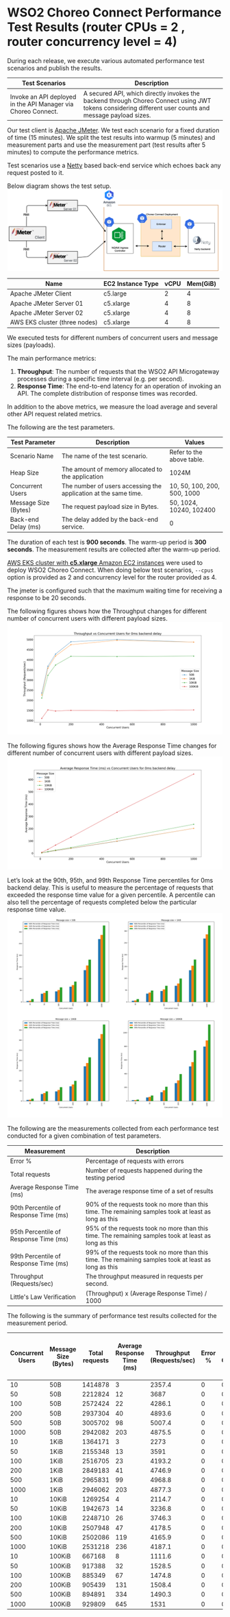 # WSO2 Choreo Connect Performance Test Results (router CPUs = 2 , router concurrency level = 4)

During each release, we execute various automated performance test scenarios and publish the results.

| Test Scenarios | Description |
| --- | --- |
| Invoke an API deployed in the API Manager via Choreo Connect. | A secured API, which directly invokes the backend through Choreo Connect using JWT tokens considering different user counts and message payload sizes. |

Our test client is [Apache JMeter](https://jmeter.apache.org/index.html). We test each scenario for a fixed duration of
time (15 minutes). We split the test results into warmup (5 minutes) and measurement parts and use the measurement part (test results after 5 minutes) to compute the
performance metrics.

Test scenarios use a [Netty](https://netty.io/) based back-end service which echoes back any request
posted to it.

Below diagram shows the test setup.
![picture](images/diagram.png)

| Name                          | EC2 Instance Type | vCPU | Mem(GiB) |
| ----------------------------- | ----------------- | ---- | -------- |
| Apache JMeter Client          | c5.large          | 2    | 4        |
| Apache JMeter Server 01       | c5.xlarge         | 4    | 8        |
| Apache JMeter Server 02       | c5.xlarge         | 4    | 8        |
| AWS EKS cluster (three nodes) | c5.xlarge         | 4    | 8        |

We executed tests for different numbers of concurrent users and message sizes (payloads).

The main performance metrics:

1. **Throughput**: The number of requests that the WSO2 API Microgateway processes during a specific time interval (e.g. per second).
2. **Response Time**: The end-to-end latency for an operation of invoking an API. The complete distribution of response times was recorded.

In addition to the above metrics, we measure the load average and several other API request related metrics.

The following are the test parameters.

| Test Parameter | Description | Values |
| --- | --- | --- |
| Scenario Name | The name of the test scenario. | Refer to the above table. |
| Heap Size | The amount of memory allocated to the application | 1024M |
| Concurrent Users | The number of users accessing the application at the same time. | 10, 50, 100, 200, 500, 1000 |
| Message Size (Bytes) | The request payload size in Bytes. | 50, 1024, 10240, 102400 |
| Back-end Delay (ms) | The delay added by the back-end service. | 0 |

The duration of each test is **900 seconds**. The warm-up period is **300 seconds**.
The measurement results are collected after the warm-up period.

[AWS EKS cluster with **c5.xlarge** Amazon EC2 instances](https://aws.amazon.com/eks/?nc2=type_a) were used to deploy WSO2 Choreo Connect.
When doing below test scenarios, `--cpus` option is provided as 2 and concurrency level for the router provided as 4.

The jmeter is configured such that the maximum waiting time for receiving a response to be 20 seconds.

The following figures shows how the Throughput changes for different number of concurrent users with different payload sizes.
![picture](images/throughput.png)

The following figures shows how the Average Response Time changes for different number of concurrent users with different payload sizes.
![picture](images/response_time_0ms.png)

Let’s look at the 90th, 95th, and 99th Response Time percentiles for 0ms backend delay.
This is useful to measure the percentage of requests that exceeded the response time value for a given percentile.
A percentile can also tell the percentage of requests completed below the particular response time value.
![picture](images/percentile.png)

The following are the measurements collected from each performance test conducted for a given combination of
test parameters.

| Measurement | Description |
| --- | --- |
| Error % | Percentage of requests with errors |
| Total requests | Number of requests happened during the testing period |
| Average Response Time (ms) | The average response time of a set of results |
| 90th Percentile of Response Time (ms) | 90% of the requests took no more than this time. The remaining samples took at least as long as this |
| 95th Percentile of Response Time (ms) | 95% of the requests took no more than this time. The remaining samples took at least as long as this |
| 99th Percentile of Response Time (ms) | 99% of the requests took no more than this time. The remaining samples took at least as long as this |
| Throughput (Requests/sec) | The throughput measured in requests per second. |
| Little's Law Verification |  (Throughput) x (Average Response Time) / 1000|

The following is the summary of performance test results collected for the measurement period.

|Concurrent Users|Message Size (Bytes)|Total requests|Average Response Time (ms)|Throughput (Requests/sec)|Error %|Error Count|Little's law verification|90th Percentile of Response Time (ms)|95th Percentile of Response Time (ms)|99th Percentile of Response Time (ms)|
|----------------|--------------------|--------------|--------------------------|-------------------------|-------|-----------|-------------------------|-------------------------------------|-------------------------------------|-------------------------------------|
|10              |50B                 |1414878       |3                         |2357.4                   |0      |0          |7.0722                   |4                                    |5                                    |12                                   |
|50              |50B                 |2212824       |12                        |3687                     |0      |0          |44.244                   |35                                   |39                                   |47                                   |
|100             |50B                 |2572424       |22                        |4286.1                   |0      |0          |94.2942                  |45                                   |51                                   |62                                   |
|200             |50B                 |2937304       |40                        |4893.6                   |0      |0          |195.744                  |65                                   |72                                   |87                                   |
|500             |50B                 |3005702       |98                        |5007.4                   |0      |0          |490.7252                 |136                                  |156                                  |181                                  |
|1000            |50B                 |2942082       |203                       |4875.5                   |0      |0          |989.7265                 |269                                  |287                                  |327                                  |
|10              |1KiB                |1364171       |3                         |2273                     |0      |0          |6.819                    |5                                    |6                                    |12                                   |
|50              |1KiB                |2155348       |13                        |3591                     |0      |0          |46.683                   |35                                   |40                                   |48                                   |
|100             |1KiB                |2516705       |23                        |4193.2                   |0      |0          |96.4436                  |46                                   |53                                   |68                                   |
|200             |1KiB                |2849183       |41                        |4746.9                   |0      |0          |194.6229                 |68                                   |78                                   |99                                   |
|500             |1KiB                |2965831       |99                        |4968.8                   |0      |0          |491.9112                 |134                                  |153                                  |179                                  |
|1000            |1KiB                |2946062       |203                       |4877.3                   |0      |0          |990.0919                 |268                                  |286                                  |323                                  |
|10              |10KiB               |1269254       |4                         |2114.7                   |0      |0          |8.4588                   |5                                    |6                                    |11                                   |
|50              |10KiB               |1942673       |14                        |3236.8                   |0      |0          |45.3152                  |34                                   |39                                   |47                                   |
|100             |10KiB               |2248710       |26                        |3746.3                   |0      |0          |97.4038                  |47                                   |54                                   |68                                   |
|200             |10KiB               |2507948       |47                        |4178.5                   |0      |0          |196.3895                 |72                                   |81                                   |99                                   |
|500             |10KiB               |2502086       |119                       |4165.9                   |0      |0          |495.7421                 |171                                  |187                                  |215                                  |
|1000            |10KiB               |2531218       |236                       |4187.1                   |0      |0          |988.1556                 |307                                  |330                                  |377                                  |
|10              |100KiB              |667168        |8                         |1111.6                   |0      |0          |8.8928                   |11                                   |12                                   |20                                   |
|50              |100KiB              |917388        |32                        |1528.5                   |0      |0          |48.912                   |51                                   |59                                   |79                                   |
|100             |100KiB              |885349        |67                        |1474.8                   |0      |0          |98.8116                  |128                                  |156                                  |207                                  |
|200             |100KiB              |905439        |131                       |1508.4                   |0      |0          |197.6004                 |260                                  |301                                  |393                                  |
|500             |100KiB              |894891        |334                       |1490.3                   |0      |0          |497.7602                 |505                                  |568                                  |739                                  |
|1000            |100KiB              |929809        |645                       |1531                     |0      |0          |987.495                  |796                                  |886                                  |1118                                 |
